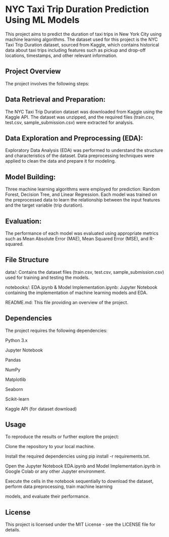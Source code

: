 # NYC Taxi Trip Duration Prediction Using ML Models
This project aims to predict the duration of taxi trips in New York City using machine learning algorithms. The dataset used for this project is the NYC Taxi Trip Duration dataset, sourced from Kaggle, which contains historical data about taxi trips including features such as pickup and drop-off locations, timestamps, and other relevant information.

## Project Overview
The project involves the following steps:

## Data Retrieval and Preparation:

The NYC Taxi Trip Duration dataset was downloaded from Kaggle using the Kaggle API.
The dataset was unzipped, and the required files (train.csv, test.csv, sample_submission.csv) were extracted for analysis.
## Data Exploration and Preprocessing (EDA):

Exploratory Data Analysis (EDA) was performed to understand the structure and characteristics of the dataset.
Data preprocessing techniques were applied to clean the data and prepare it for modeling.
## Model Building:

Three machine learning algorithms were employed for prediction: Random Forest, Decision Tree, and Linear Regression.
Each model was trained on the preprocessed data to learn the relationship between the input features and the target variable (trip duration).
## Evaluation:

The performance of each model was evaluated using appropriate metrics such as Mean Absolute Error (MAE), Mean Squared Error (MSE), and R-squared.
## File Structure
data/: Contains the dataset files (train.csv, test.csv, sample_submission.csv) used for training and testing the models.

notebooks/:
EDA.ipynb & Model Implementation.ipynb: Jupyter Notebook containing the implementation of machine learning models and EDA.

README.md: This file providing an overview of the project.
## Dependencies
The project requires the following dependencies:

Python 3.x

Jupyter Notebook

Pandas

NumPy

Matplotlib

Seaborn

Scikit-learn

Kaggle API (for dataset download)

## Usage
To reproduce the results or further explore the project:

Clone the repository to your local machine.

Install the required dependencies using pip install -r requirements.txt.

Open the Jupyter Notebook EDA.ipynb and Model Implementation.ipynb in Google Colab or any other Jupyter environment.

Execute the cells in the notebook sequentially to download the dataset, perform data preprocessing, train machine learning 

models, and evaluate their performance.

## License
This project is licensed under the MIT License - see the LICENSE file for details.
